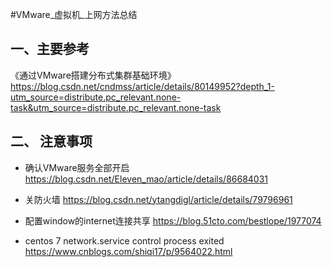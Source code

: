 #VMware_虚拟机_上网方法总结

一、主要参考
---
《通过VMware搭建分布式集群基础环境》
https://blog.csdn.net/cndmss/article/details/80149952?depth_1-utm_source=distribute.pc_relevant.none-task&utm_source=distribute.pc_relevant.none-task

二、 注意事项
---

* 确认VMware服务全部开启
https://blog.csdn.net/Eleven_mao/article/details/86684031

* 关防火墙
https://blog.csdn.net/ytangdigl/article/details/79796961

* 配置window的internet连接共享
https://blog.51cto.com/bestlope/1977074

* centos 7 network.service control process exited
https://www.cnblogs.com/shiqi17/p/9564022.html